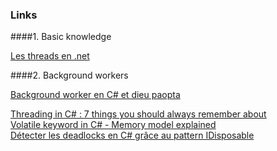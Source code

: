 ### Links

####1. Basic knowledge

[Les threads en .net](https://openclassrooms.com/courses/les-threads-en-net)  


####2. Background workers

[Background worker en C# et dieu paopta](https://istacee.wordpress.com/2011/02/22/background-worker-en-c-et-dieu-papota/)




[Threading in C# : 7 things you should always remember about](http://blog.goyello.com/2014/01/21/threading-in-c-7-things-you-should-always-remember-about/)  
[Volatile keyword in C# - Memory model explained](http://igoro.com/archive/volatile-keyword-in-c-memory-model-explained/)  
[Détecter les deadlocks en C# grâce au pattern IDisposable](http://blog.infine.com/detecter-les-deadlocks-en-c-net-grace-au-pattern-idisposable-427)


